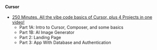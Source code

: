 
#### Cursor
- [250 Minutes, All the vibe code basics of Cursor, plus 4 Projects in one video!](https://x.com/rileybrown_ai/status/1889343647331881227)
  * Part 1A: Intro to Cursor, Composer, and some basics
  * Part 1B: AI Image Generator
  * Part 2: Landing Page
  * Part 3: App With Database and Authentication





